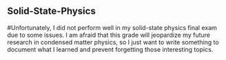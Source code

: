 ## Solid-State-Physics

#Unfortunately, I did not perform well in my solid-state physics final exam due to some issues. I am afraid that this grade will jeopardize my future research in condensed matter physics, so I just want to write something to document what I learned and prevent forgetting those interesting topics.

